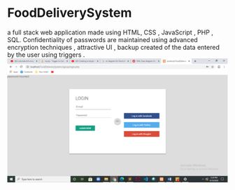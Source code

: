 # FoodDeliverySystem

a full stack web application made using HTML, CSS , JavaScript , PHP , SQL. Confidentiality of passwords are maintained using advanced encryption techniques , attractive UI , backup created of the data entered by the user using triggers .
![](food_deleivery_image%20s/Screenshot%20(10).png)
